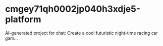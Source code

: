# cmgey71qh0002jp040h3xdje5-platform
AI-generated project for chat: Create a cool futuristic night-time racing car gam...
